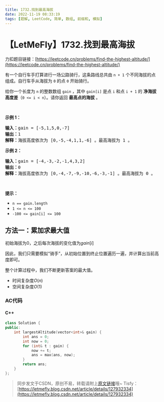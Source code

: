 ```yaml
---
title: 1732.找到最高海拔
date: 2022-11-19 08:33:19
tags: [题解, LeetCode, 简单, 数组, 前缀和, 模拟]
---
```


# 【LetMeFly】1732.找到最高海拔

力扣题目链接：[https://leetcode.cn/problems/find-the-highest-altitude/](https://leetcode.cn/problems/find-the-highest-altitude/)

<p>有一个自行车手打算进行一场公路骑行，这条路线总共由 <code>n + 1</code> 个不同海拔的点组成。自行车手从海拔为 <code>0</code> 的点 <code>0</code> 开始骑行。</p>

<p>给你一个长度为 <code>n</code> 的整数数组 <code>gain</code> ，其中 <code>gain[i]</code> 是点 <code>i</code> 和点 <code>i + 1</code> 的 <strong>净海拔高度差</strong>（<code>0 <= i < n</code>）。请你返回 <strong>最高点的海拔</strong> 。</p>

<p> </p>

<p><strong>示例 1：</strong></p>

<pre>
<b>输入：</b>gain = [-5,1,5,0,-7]
<b>输出：</b>1
<b>解释：</b>海拔高度依次为 [0,-5,-4,1,1,-6] 。最高海拔为 1 。
</pre>

<p><strong>示例 2：</strong></p>

<pre>
<b>输入：</b>gain = [-4,-3,-2,-1,4,3,2]
<b>输出：</b>0
<b>解释：</b>海拔高度依次为 [0,-4,-7,-9,-10,-6,-3,-1] 。最高海拔为 0 。
</pre>

<p> </p>

<p><strong>提示：</strong></p>

<ul>
	<li><code>n == gain.length</code></li>
	<li><code>1 <= n <= 100</code></li>
	<li><code>-100 <= gain[i] <= 100</code></li>
</ul>


    
## 方法一：累加求最大值

初始海拔为$0$，之后每次海拔的变化值为$gain[i]$

因此，我们只需要模拟“骑手”，从初始位置到终止位置遍历一遍，并计算出当前高度即可。

整个计算过程中，我们不断更新答案的最大值。

+ 时间复杂度$O(n)$
+ 空间复杂度$O(1)$

### AC代码

#### C++

```cpp
class Solution {
public:
    int largestAltitude(vector<int>& gain) {
        int ans = 0;
        int now = 0;
        for (int& t : gain) {
            now += t;
            ans = max(ans, now);
        }
        return ans;
    }
};
```

> 同步发文于CSDN，原创不易，转载请附上[原文链接](https://blog.letmefly.xyz/2022/11/19/LeetCode%201732.%E6%89%BE%E5%88%B0%E6%9C%80%E9%AB%98%E6%B5%B7%E6%8B%94/)哦~
> Tisfy：[https://letmefly.blog.csdn.net/article/details/127932334](https://letmefly.blog.csdn.net/article/details/127932334)
